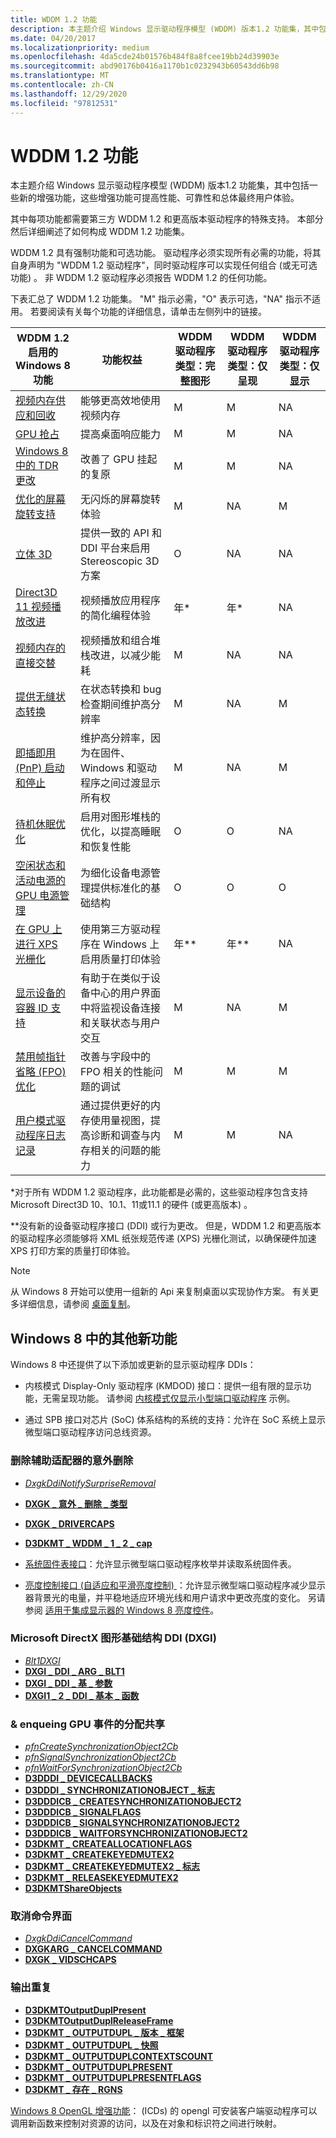 ```yaml
---
title: WDDM 1.2 功能
description: 本主题介绍 Windows 显示驱动程序模型 (WDDM) 版本1.2 功能集，其中包括一些新的增强功能，这些增强功能可提高性能、可靠性和总体最终用户体验。
ms.date: 04/20/2017
ms.localizationpriority: medium
ms.openlocfilehash: 4da5cde24b01576b484f8a8fcee19bb24d39903e
ms.sourcegitcommit: abd90176b0416a1170b1c0232943b60543dd6b98
ms.translationtype: MT
ms.contentlocale: zh-CN
ms.lasthandoff: 12/29/2020
ms.locfileid: "97812531"
---
```

# <a name="wddm-12-features"></a>WDDM 1.2 功能

本主题介绍 Windows 显示驱动程序模型 (WDDM) 版本1.2 功能集，其中包括一些新的增强功能，这些增强功能可提高性能、可靠性和总体最终用户体验。

其中每项功能都需要第三方 WDDM 1.2 和更高版本驱动程序的特殊支持。 本部分然后详细阐述了如何构成 WDDM 1.2 功能集。

WDDM 1.2 具有强制功能和可选功能。 驱动程序必须实现所有必需的功能，将其自身声明为 "WDDM 1.2 驱动程序"，同时驱动程序可以实现任何组合 (或无可选功能) 。 非 WDDM 1.2 驱动程序必须报告 WDDM 1.2 的任何功能。

下表汇总了 WDDM 1.2 功能集。 "M" 指示必需，"O" 表示可选，"NA" 指示不适用。 若要阅读有关每个功能的详细信息，请单击左侧列中的链接。

| WDDM 1.2 启用的 Windows 8 功能                                                                         | 功能权益                                                                                                            | WDDM 驱动程序类型：完整图形 | WDDM 驱动程序类型：仅呈现 | WDDM 驱动程序类型：仅显示 |
|----------------------------------------------------------------------------------------------------------------|----------------------------------------------------------------------------------------------------------------------------|---------------------------------|-------------------------------|--------------------------------|
| [视频内存供应和回收](video-memory-offer-and-reclaim.md)                                           | 能够更高效地使用视频内存                                                                               | M                               | M                             | NA                             |
| [GPU 抢占](gpu-preemption.md)                                                                           | 提高桌面响应能力                                                                                            | M                               | M                             | NA                             |
| [Windows 8 中的 TDR 更改](tdr-changes-in-windows-8.md)                                                       | 改善了 GPU 挂起的复原                                                                                           | M                               | M                             | NA                             |
| [优化的屏幕旋转支持](optimized-screen-rotation-support.md)                                     | 无闪烁的屏幕旋转体验                                                                                 | M                               | NA                            | M                              |
| [立体 3D](stereoscopic-3d.md)                                                                         | 提供一致的 API 和 DDI 平台来启用 Stereoscopic 3D 方案                                             | O                               | NA                            | NA                             |
| [Direct3D 11 视频播放改进](d3d11-video-playback-improvements.md)                               | 视频播放应用程序的简化编程体验                                                          | 年\*                             | 年\*                           | NA                             |
| [视频内存的直接交替](direct-flip-of-video-memory.md)                                                 | 视频播放和组合堆栈改进，以减少能耗                                       | M                               | NA                            | NA                             |
| [提供无缝状态转换](seamless-state-transitions-in-wddm-1-2-and-later.md)                   | 在状态转换和 bug 检查期间维护高分辨率                                                   | M                               | NA                            | M                              |
| [即插即用 (PnP) 启动和停止](plug-and-play--pnp--start-and-stop-cases.md)                             | 维护高分辨率，因为在固件、Windows 和驱动程序之间过渡显示所有权                        | M                               | NA                            | M                              |
| [待机休眠优化](standby-hibernate-optimizations.md)                                         | 启用对图形堆栈的优化，以提高睡眠和恢复性能                                     | O                               | O                             | NA                             |
| [空闲状态和活动电源的 GPU 电源管理](gpu-power-management-of-idle-and-active-power.md)      | 为细化设备电源管理提供标准化的基础结构                                            | O                               | O                             | O                              |
| [在 GPU 上进行 XPS 光栅化](xps-rasterization-on-the-gpu.md)                                               | 使用第三方驱动程序在 Windows 上启用质量打印体验                                                  | 年\*\*                           | 年\*\*                         | NA                             |
| [显示设备的容器 ID 支持](container-id-support-for-displays-.md)                                    | 有助于在类似于设备中心的用户界面中将监视设备连接和关联状态与用户交互 | M                               | NA                            | M                              |
| [禁用帧指针省略 (FPO) 优化](disabling-frame-pointer-omission--fpo--optimization.md) | 改善与字段中的 FPO 相关的性能问题的调试                                                     | M                               | M                             | M                              |
| [用户模式驱动程序日志记录](user-mode-driver-logging.md)                                                       | 通过提供更好的内存使用量视图，提高诊断和调查与内存相关的问题的能力              | M                               | M                             | NA                             |

\*对于所有 WDDM 1.2 驱动程序，此功能都是必需的，这些驱动程序包含支持 Microsoft Direct3D 10、10.1、11或11.1 的硬件 (或更高版本) 。

\*\*没有新的设备驱动程序接口 (DDI) 或行为更改。 但是，WDDM 1.2 和更高版本的驱动程序必须能够将 XML 纸张规范传递 (XPS) 光栅化测试，以确保硬件加速 XPS 打印方案的质量打印体验。

> [!NOTE]
> 从 Windows 8 开始可以使用一组新的 Api 来复制桌面以实现协作方案。 有关更多详细信息，请参阅 [桌面复制](desktop-duplication-api.md)。

## <a name="additional-new-features-in-windows-8"></a>Windows 8 中的其他新功能

Windows 8 中还提供了以下添加或更新的显示驱动程序 DDIs：

* 内核模式 Display-Only 驱动程序 (KMDOD) 接口：提供一组有限的显示功能，无需呈现功能。 请参阅 [内核模式仅显示小型端口驱动程序](/samples/browse/) 示例。

* 通过 SPB 接口对芯片 (SoC) 体系结构的系统的支持：允许在 SoC 系统上显示微型端口驱动程序访问总线资源。

### <a name="surprise-removal-of-secondary-adapter"></a>删除辅助适配器的意外删除

* [*DxgkDdiNotifySurpriseRemoval*](/windows-hardware/drivers/ddi/dispmprt/nc-dispmprt-dxgkddi_notify_surprise_removal)
* [**DXGK \_ 意外 \_ 删除 \_ 类型**](/windows-hardware/drivers/ddi/dispmprt/ne-dispmprt-_dxgk_surprise_removal_type)
* [**DXGK \_ DRIVERCAPS**](/windows-hardware/drivers/ddi/d3dkmddi/ns-d3dkmddi-_dxgk_drivercaps)
* [**D3DKMT \_ WDDM \_ 1 \_ 2 \_ cap**](./d3dkmt-wddm-1-2-caps.md)

* [系统固件表接口](/windows-hardware/drivers/ddi/dispmprt/ns-dispmprt-_dxgk_firmware_table_interface)：允许显示微型端口驱动程序枚举并读取系统固件表。

* [亮度控制接口 (自适应和平滑亮度控制) ](supporting-brightness-controls-on-integrated-display-panels.md)：允许显示微型端口驱动程序减少显示器背景光的电量，并平稳地适应环境光线和用户请求中更改亮度的变化。 另请参阅 [适用于集成显示器的 Windows 8 亮度控件](/previous-versions/windows/hardware/design/dn614018(v=vs.85))。

### <a name="microsoft-directx-graphics-infrastructure-ddi-dxgi"></a>Microsoft DirectX 图形基础结构 DDI (DXGI) 

* [*Blt1DXGI*](/windows-hardware/drivers/ddi/dxgiddi/ns-dxgiddi-dxgi1_2_ddi_base_functions)
* [**DXGI \_ DDI \_ ARG \_ BLT1**](/windows-hardware/drivers/ddi/dxgiddi/ns-dxgiddi-dxgi_ddi_arg_blt1)
* [**DXGI \_ DDI \_ 基 \_ 参数**](/windows-hardware/drivers/ddi/dxgiddi/ns-dxgiddi-dxgi_ddi_base_args)
* [**DXGI1 \_ 2 \_ DDI \_ 基本 \_ 函数**](/windows-hardware/drivers/ddi/dxgiddi/ns-dxgiddi-dxgi1_2_ddi_base_functions)

### <a name="allocation-sharing--enqueing-gpu-events"></a>& enqueing GPU 事件的分配共享

* [*pfnCreateSynchronizationObject2Cb*](/windows-hardware/drivers/ddi/d3dumddi/nc-d3dumddi-pfnd3dddi_createsynchronizationobject2cb)
* [*pfnSignalSynchronizationObject2Cb*](/windows-hardware/drivers/ddi/d3dumddi/nc-d3dumddi-pfnd3dddi_signalsynchronizationobject2cb)
* [*pfnWaitForSynchronizationObject2Cb*](/windows-hardware/drivers/ddi/d3dumddi/nc-d3dumddi-pfnd3dddi_waitforsynchronizationobject2cb)
* [**D3DDDI \_ DEVICECALLBACKS**](/windows-hardware/drivers/ddi/d3dumddi/ns-d3dumddi-_d3dddi_devicecallbacks)
* [**D3DDDI \_ SYNCHRONIZATIONOBJECT \_ 标志**](/windows-hardware/drivers/ddi/d3dukmdt/ns-d3dukmdt-_d3dddi_synchronizationobject_flags)
* [**D3DDDICB \_ CREATESYNCHRONIZATIONOBJECT2**](/windows-hardware/drivers/ddi/d3dumddi/ns-d3dumddi-_d3dddicb_createsynchronizationobject2)
* [**D3DDDICB \_ SIGNALFLAGS**](/windows-hardware/drivers/ddi/d3dukmdt/ns-d3dukmdt-_d3dddicb_signalflags)
* [**D3DDDICB \_ SIGNALSYNCHRONIZATIONOBJECT2**](/windows-hardware/drivers/ddi/d3dumddi/ns-d3dumddi-_d3dddicb_signalsynchronizationobject2)
* [**D3DDDICB \_ WAITFORSYNCHRONIZATIONOBJECT2**](/windows-hardware/drivers/ddi/d3dumddi/ns-d3dumddi-_d3dddicb_waitforsynchronizationobject2)
* [**D3DKMT \_ CREATEALLOCATIONFLAGS**](/windows-hardware/drivers/ddi/d3dkmthk/ns-d3dkmthk-_d3dkmt_createallocationflags)
* [**D3DKMT \_ CREATEKEYEDMUTEX2**](/windows-hardware/drivers/ddi/d3dkmthk/ns-d3dkmthk-_d3dkmt_createkeyedmutex2)
* [**D3DKMT \_ CREATEKEYEDMUTEX2 \_ 标志**](/windows-hardware/drivers/ddi/d3dkmthk/ns-d3dkmthk-_d3dkmt_createkeyedmutex2_flags)
* [**D3DKMT \_ RELEASEKEYEDMUTEX2**](/windows-hardware/drivers/ddi/d3dkmthk/ns-d3dkmthk-_d3dkmt_releasekeyedmutex2)
* [**D3DKMTShareObjects**](/windows-hardware/drivers/ddi/d3dkmthk/nf-d3dkmthk-d3dkmtshareobjects)

### <a name="cancel-command-interface"></a>取消命令界面

* [*DxgkDdiCancelCommand*](/windows-hardware/drivers/ddi/d3dkmddi/nc-d3dkmddi-dxgkddi_cancelcommand)
* [**DXGKARG \_ CANCELCOMMAND**](/windows-hardware/drivers/ddi/d3dkmddi/ns-d3dkmddi-_dxgkarg_cancelcommand)
* [**DXGK \_ VIDSCHCAPS**](/windows-hardware/drivers/ddi/d3dkmddi/ns-d3dkmddi-_dxgk_vidschcaps)

### <a name="output-duplication"></a>输出重复

* [**D3DKMTOutputDuplPresent**](/windows-hardware/drivers/ddi/d3dkmthk/nf-d3dkmthk-d3dkmtoutputduplpresent)
* [**D3DKMTOutputDuplReleaseFrame**](/windows-hardware/drivers/ddi/d3dkmthk/nf-d3dkmthk-d3dkmtoutputduplreleaseframe)
* [**D3DKMT \_ OUTPUTDUPL \_ 版本 \_ 框架**](/windows-hardware/drivers/ddi/d3dkmthk/ns-d3dkmthk-_d3dkmt_outputdupl_release_frame)
* [**D3DKMT \_ OUTPUTDUPL \_ 快照**](/windows-hardware/drivers/ddi/d3dkmthk/ns-d3dkmthk-_d3dkmt_outputdupl_snapshot)
* [**D3DKMT \_ OUTPUTDUPLCONTEXTSCOUNT**](/windows-hardware/drivers/ddi/d3dkmthk/ns-d3dkmthk-_d3dkmt_outputduplcontextscount)
* [**D3DKMT \_ OUTPUTDUPLPRESENT**](/windows-hardware/drivers/ddi/d3dkmthk/ns-d3dkmthk-_d3dkmt_outputduplpresent)
* [**D3DKMT \_ OUTPUTDUPLPRESENTFLAGS**](/windows-hardware/drivers/ddi/d3dkmthk/ns-d3dkmthk-_d3dkmt_outputduplpresentflags)
* [**D3DKMT \_ 存在 \_ RGNS**](/windows-hardware/drivers/ddi/d3dkmthk/ns-d3dkmthk-_d3dkmt_present_rgns)

[Windows 8 OpenGL 增强功能](supporting-opengl-enhancements.md)： (ICDs) 的 opengl 可安装客户端驱动程序可以调用新函数来控制对资源的访问，以及在对象和标识符之间进行映射。
